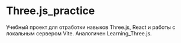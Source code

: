 # Three.js_practice
Учебный проект для отработки навыков Three.js, React и работы с локальным сервером Vite.
Аналогичен Learning_Three.js.
